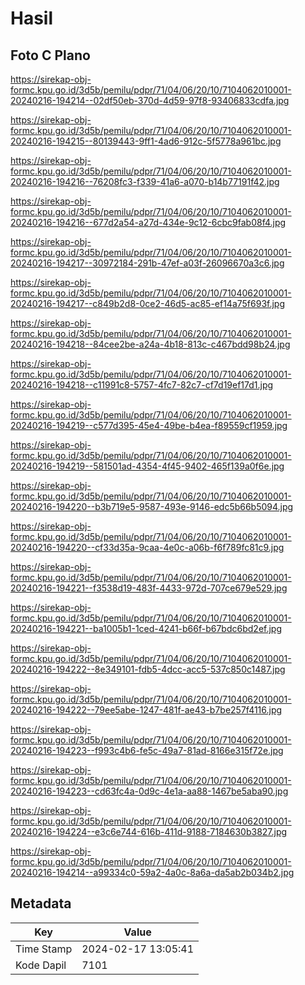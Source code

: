 # Hasil

## Foto C Plano

https://sirekap-obj-formc.kpu.go.id/3d5b/pemilu/pdpr/71/04/06/20/10/7104062010001-20240216-194214--02df50eb-370d-4d59-97f8-93406833cdfa.jpg

https://sirekap-obj-formc.kpu.go.id/3d5b/pemilu/pdpr/71/04/06/20/10/7104062010001-20240216-194215--80139443-9ff1-4ad6-912c-5f5778a961bc.jpg

https://sirekap-obj-formc.kpu.go.id/3d5b/pemilu/pdpr/71/04/06/20/10/7104062010001-20240216-194216--76208fc3-f339-41a6-a070-b14b77191f42.jpg

https://sirekap-obj-formc.kpu.go.id/3d5b/pemilu/pdpr/71/04/06/20/10/7104062010001-20240216-194216--677d2a54-a27d-434e-9c12-6cbc9fab08f4.jpg

https://sirekap-obj-formc.kpu.go.id/3d5b/pemilu/pdpr/71/04/06/20/10/7104062010001-20240216-194217--30972184-291b-47ef-a03f-26096670a3c6.jpg

https://sirekap-obj-formc.kpu.go.id/3d5b/pemilu/pdpr/71/04/06/20/10/7104062010001-20240216-194217--c849b2d8-0ce2-46d5-ac85-ef14a75f693f.jpg

https://sirekap-obj-formc.kpu.go.id/3d5b/pemilu/pdpr/71/04/06/20/10/7104062010001-20240216-194218--84cee2be-a24a-4b18-813c-c467bdd98b24.jpg

https://sirekap-obj-formc.kpu.go.id/3d5b/pemilu/pdpr/71/04/06/20/10/7104062010001-20240216-194218--c11991c8-5757-4fc7-82c7-cf7d19ef17d1.jpg

https://sirekap-obj-formc.kpu.go.id/3d5b/pemilu/pdpr/71/04/06/20/10/7104062010001-20240216-194219--c577d395-45e4-49be-b4ea-f89559cf1959.jpg

https://sirekap-obj-formc.kpu.go.id/3d5b/pemilu/pdpr/71/04/06/20/10/7104062010001-20240216-194219--581501ad-4354-4f45-9402-465f139a0f6e.jpg

https://sirekap-obj-formc.kpu.go.id/3d5b/pemilu/pdpr/71/04/06/20/10/7104062010001-20240216-194220--b3b719e5-9587-493e-9146-edc5b66b5094.jpg

https://sirekap-obj-formc.kpu.go.id/3d5b/pemilu/pdpr/71/04/06/20/10/7104062010001-20240216-194220--cf33d35a-9caa-4e0c-a06b-f6f789fc81c9.jpg

https://sirekap-obj-formc.kpu.go.id/3d5b/pemilu/pdpr/71/04/06/20/10/7104062010001-20240216-194221--f3538d19-483f-4433-972d-707ce679e529.jpg

https://sirekap-obj-formc.kpu.go.id/3d5b/pemilu/pdpr/71/04/06/20/10/7104062010001-20240216-194221--ba1005b1-1ced-4241-b66f-b67bdc6bd2ef.jpg

https://sirekap-obj-formc.kpu.go.id/3d5b/pemilu/pdpr/71/04/06/20/10/7104062010001-20240216-194222--8e349101-fdb5-4dcc-acc5-537c850c1487.jpg

https://sirekap-obj-formc.kpu.go.id/3d5b/pemilu/pdpr/71/04/06/20/10/7104062010001-20240216-194222--79ee5abe-1247-481f-ae43-b7be257f4116.jpg

https://sirekap-obj-formc.kpu.go.id/3d5b/pemilu/pdpr/71/04/06/20/10/7104062010001-20240216-194223--f993c4b6-fe5c-49a7-81ad-8166e315f72e.jpg

https://sirekap-obj-formc.kpu.go.id/3d5b/pemilu/pdpr/71/04/06/20/10/7104062010001-20240216-194223--cd63fc4a-0d9c-4e1a-aa88-1467be5aba90.jpg

https://sirekap-obj-formc.kpu.go.id/3d5b/pemilu/pdpr/71/04/06/20/10/7104062010001-20240216-194224--e3c6e744-616b-411d-9188-7184630b3827.jpg

https://sirekap-obj-formc.kpu.go.id/3d5b/pemilu/pdpr/71/04/06/20/10/7104062010001-20240216-194214--a99334c0-59a2-4a0c-8a6a-da5ab2b034b2.jpg


## Metadata

| Key        | Value               |
| ---------- | ------------------- |
| Time Stamp | 2024-02-17 13:05:41 |
| Kode Dapil | 7101                |



